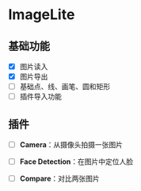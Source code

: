 # ImageLite

## 基础功能

- [x] 图片读入
- [x] 图片导出
- [ ] 基础点、线、画笔、圆和矩形
- [ ] 插件导入功能

## 插件

- [ ] **Camera**：从摄像头拍摄一张图片
- [ ] **Face Detection**：在图片中定位人脸
- [ ] **Compare**：对比两张图片

